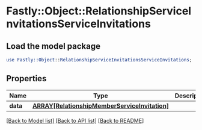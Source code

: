 # Fastly::Object::RelationshipServiceInvitationsServiceInvitations

## Load the model package
```perl
use Fastly::Object::RelationshipServiceInvitationsServiceInvitations;
```

## Properties
Name | Type | Description | Notes
------------ | ------------- | ------------- | -------------
**data** | [**ARRAY[RelationshipMemberServiceInvitation]**](RelationshipMemberServiceInvitation.md) |  | [optional] 

[[Back to Model list]](../README.md#documentation-for-models) [[Back to API list]](../README.md#documentation-for-api-endpoints) [[Back to README]](../README.md)


